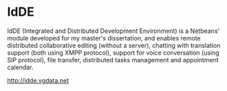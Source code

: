 # IdDE
IdDE (Integrated and Distributed Development Environment) is a Netbeans' module developed for my master's dissertation, and enables remote distributed collaborative editing (without a server), chatting with translation support (both using XMPP protocol), support for voice conversation (using SIP protocol), file transfer, distributed tasks management and appointment calendar.

http://idde.vgdata.net
